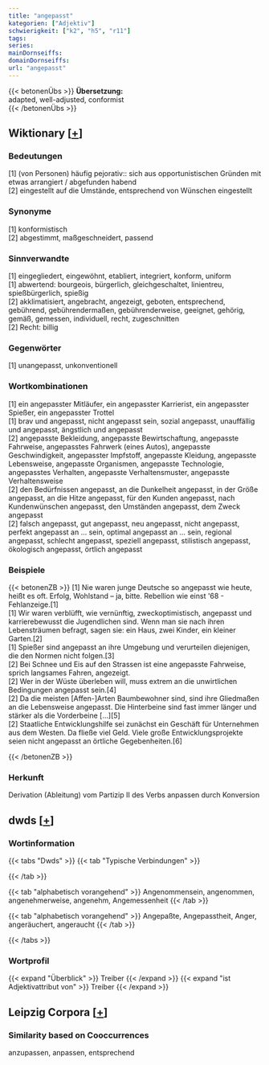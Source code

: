 ```yaml
---
title: "angepasst"
kategorien: ["Adjektiv"]
schwierigkeit: ["k2", "h5", "r11"]
tags:
series:
mainDornseiffs:
domainDornseiffs:
url: "angepasst"
---
```


{{< betonenÜbs >}}
**Übersetzung:**  
adapted, well-adjusted, conformist  
{{< /betonenÜbs >}}

## Wiktionary [[+](https://de.wiktionary.org/wiki/angepasst)]

### Bedeutungen
[1] (von Personen) häufig pejorativ:: sich aus opportunistischen Gründen mit etwas arrangiert / abgefunden habend  
[2] eingestellt auf die Umstände, entsprechend von Wünschen eingestellt  

### Synonyme
[1] konformistisch  
[2] abgestimmt, maßgeschneidert, passend  

### Sinnverwandte
[1] eingegliedert, eingewöhnt, etabliert, integriert, konform, uniform  
[1] abwertend: bourgeois, bürgerlich, gleichgeschaltet, linientreu, spießbürgerlich, spießig  
[2] akklimatisiert, angebracht, angezeigt, geboten, entsprechend, gebührend, gebührendermaßen, gebührenderweise, geeignet, gehörig, gemäß, gemessen, individuell, recht, zugeschnitten  
[2] Recht: billig  

### Gegenwörter
[1] unangepasst, unkonventionell  

### Wortkombinationen
[1] ein angepasster Mitläufer, ein angepasster Karrierist, ein angepasster Spießer, ein angepasster Trottel  
[1] brav und angepasst, nicht angepasst sein, sozial angepasst, unauffällig und angepasst, ängstlich und angepasst  
[2] angepasste Bekleidung, angepasste Bewirtschaftung, angepasste Fahrweise, angepasstes Fahrwerk (eines Autos), angepasste Geschwindigkeit, angepasster Impfstoff, angepasste Kleidung, angepasste Lebensweise, angepasste Organismen, angepasste Technologie, angepasstes Verhalten, angepasste Verhaltensmuster, angepasste Verhaltensweise  
[2] den Bedürfnissen angepasst, an die Dunkelheit angepasst, in der Größe angepasst, an die Hitze angepasst, für den Kunden angepasst, nach Kundenwünschen angepasst, den Umständen angepasst, dem Zweck angepasst  
[2] falsch angepasst, gut angepasst, neu angepasst, nicht angepasst, perfekt angepasst an … sein, optimal angepasst an … sein, regional angepasst, schlecht angepasst, speziell angepasst, stilistisch  angepasst, ökologisch angepasst, örtlich angepasst  

### Beispiele
{{< betonenZB >}}
[1] Nie waren junge Deutsche so angepasst wie heute, heißt es oft. Erfolg, Wohlstand – ja, bitte. Rebellion wie einst '68 - Fehlanzeige.[1]  
[1] Wir waren verblüfft, wie vernünftig, zweckoptimistisch, angepasst und karrierebewusst die Jugendlichen sind. Wenn man sie nach ihren Lebensträumen befragt, sagen sie: ein Haus, zwei Kinder, ein kleiner Garten.[2]  
[1] Spießer sind angepasst an ihre Umgebung und verurteilen diejenigen, die den Normen nicht folgen.[3]  
[2] Bei Schnee und Eis auf den Strassen ist eine angepasste Fahrweise, sprich langsames Fahren, angezeigt.  
[2] Wer in der Wüste überleben will, muss extrem an die unwirtlichen Bedingungen angepasst sein.[4]  
[2] Da die meisten [Affen-]Arten Baumbewohner sind, sind ihre Gliedmaßen an die Lebensweise angepasst. Die Hinterbeine sind fast immer länger und stärker als die Vorderbeine […][5]  
[2] Staatliche Entwicklungshilfe sei zunächst ein Geschäft für Unternehmen aus dem Westen. Da fließe viel Geld. Viele große Entwicklungsprojekte seien nicht angepasst an örtliche Gegebenheiten.[6]  

{{< /betonenZB >}}
### Herkunft
Derivation (Ableitung) vom Partizip II des Verbs anpassen durch Konversion  



## dwds [[+](https://www.dwds.de/wb/angepasst)]

### Wortinformation
{{< tabs "Dwds" >}}
{{< tab "Typische Verbindungen" >}}

{{< /tab >}}

{{< tab "alphabetisch vorangehend" >}}
Angenommensein, angenommen, angenehmerweise, angenehm, Angemessenheit
{{< /tab >}}

{{< tab "alphabetisch vorangehend" >}}
Angepaßte, Angepasstheit, Anger, angeräuchert, angeraucht
{{< /tab >}}

{{< /tabs >}}

### Wortprofil
{{< expand "Überblick" >}} Treiber {{< /expand >}}
{{< expand "ist Adjektivattribut von" >}} Treiber {{< /expand >}}

## Leipzig Corpora [[+](https://corpora.uni-leipzig.de/en/res?word=angepasst&corpusId=deu_newscrawl-public_2018)]


### Similarity based on Cooccurrences
anzupassen, anpassen, entsprechend

